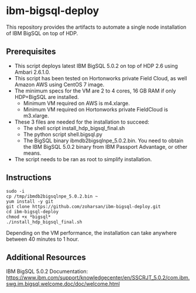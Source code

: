 # ibm-bigsql-deploy

This repository provides the artifacts to automate a single node installation of IBM BigSQL on top of HDP.

## Prerequisites

- This script deploys latest IBM BigSQL 5.0.2 on top of HDP 2.6 using Ambari 2.6.1.0.
- This script has been tested on Hortonworks private Field Cloud, as well Amazon AWS using CentOS 7 image.
- The minimum specs for the VM are 2 to 4 cores, 16 GB RAM if only HDP+BigSQL are installed.
  - Minimum VM required on AWS is m4.xlarge.
  - Minimum VM required on Hortonworks private FieldCloud is m3.xlarge.
- These 3 files are needed for the installation to succeed:
  - The shell script install_hdp_bigsql_final.sh
  - The python script shell.bigsql.py
  - The BigSQL binary ibmdb2bigsqlnpe_5.0.2.bin. You need to obtain the IBM BigSQL 5.0.2 binary from IBM Passport Advantage, or other means.
- The script needs to be ran as root to simplify installation.

## Instructions
```
sudo -i
cp /tmp/ibmdb2bigsqlnpe_5.0.2.bin ~
yum install -y git
git clone https://github.com/zoharsan/ibm-bigsql-deploy.git
cd ibm-bigsql-deploy
chmod +x *bigsql*
./install_hdp_bigsql_final.sh
```
Depending on the VM performance, the installation can take anywhere between 40 minutes to 1 hour.

## Additional Resources
IBM BigSQL 5.0.2 Documentation:
https://www.ibm.com/support/knowledgecenter/en/SSCRJT_5.0.2/com.ibm.swg.im.bigsql.welcome.doc/doc/welcome.html


